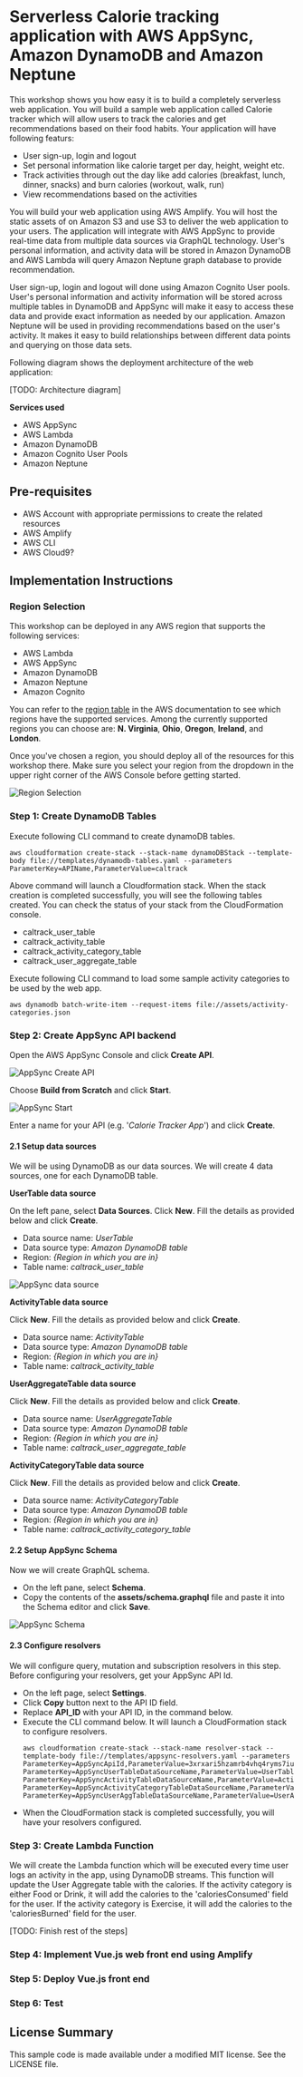 # Serverless Calorie tracking application with AWS AppSync, Amazon DynamoDB and Amazon Neptune
This workshop shows you how easy it is to build a completely serverless web application. You will build a sample web application called Calorie tracker which will allow users to track the calories and get recommendations based on their food habits.
Your application will have following featurs:
- User sign-up, login and logout
- Set personal information like calorie target per day, height, weight etc.
- Track activities through out the day like add calories (breakfast, lunch, dinner, snacks) and burn calories (workout, walk, run)
- View recommendations based on the activities

You will build your web application using AWS Amplify. You will host the static assets of on Amazon S3 and use S3 to deliver the web application to your users. The application will integrate with AWS AppSync to provide real-time data from multiple data sources via GraphQL technology. User's personal information, and activity data will be stored in Amazon DynamoDB and AWS Lambda will query Amazon Neptune graph database to provide recommendation.

User sign-up, login and logout will done using Amazon Cognito User pools. User's personal information and activity information will be stored across multiple tables in DynamoDB and AppSync will make it easy to access these data and provide exact information as needed by our application. Amazon Neptune will be used in providing recommendations based on the user's activity. It makes it easy to build relationships between different data points and querying on those data sets.

Following diagram shows the deployment architecture of the web application:

[TODO: Architecture diagram]

**Services used**
- AWS AppSync
- AWS Lambda
- Amazon DynamoDB
- Amazon Cognito User Pools
- Amazon Neptune

## Pre-requisites

- AWS Account with appropriate permissions to create the related resources
- AWS Amplify
- AWS CLI
- AWS Cloud9?

## Implementation Instructions

### Region Selection
This workshop can be deployed in any AWS region that supports the following services:
- AWS Lambda
- AWS AppSync
- Amazon DynamoDB
- Amazon Neptune
- Amazon Cognito

You can refer to the [region table](https://aws.amazon.com/about-aws/global-infrastructure/regional-product-services/) in the AWS documentation to see which regions have the supported services. Among the currently supported regions you can choose are: **N. Virginia**, **Ohio**, **Oregon**, **Ireland**, and **London**.

Once you've chosen a region, you should deploy all of the resources for this workshop there. Make sure you select your region from the dropdown in the upper right corner of the AWS Console before getting started.

![Region Selection](images/region.jpg)

### Step 1: Create DynamoDB Tables
Execute following CLI command to create dynamoDB tables.
```
aws cloudformation create-stack --stack-name dynamoDBStack --template-body file://templates/dynamodb-tables.yaml --parameters ParameterKey=APIName,ParameterValue=caltrack
```
Above command will launch a Cloudformation stack. When the stack creation is completed successfully, you will see the following tables created. You can check the status of your stack from the CloudFormation console.
- caltrack_user_table
- caltrack_activity_table
- caltrack_activity_category_table
- caltrack_user_aggregate_table

Execute following CLI command to load some sample activity categories to be used by the web app.
```
aws dynamodb batch-write-item --request-items file://assets/activity-categories.json
```

### Step 2: Create AppSync API backend
Open the AWS AppSync Console and click **Create API**.

![AppSync Create API](images/appsync-createapi.jpg)

Choose **Build from Scratch** and click **Start**.

![AppSync Start](images/appsync-start.jpg)

Enter a name for your API (e.g. '*Calorie Tracker App*') and click **Create**.

#### 2.1 Setup data sources
We will be using DynamoDB as our data sources. We will create 4 data sources, one for each DynamoDB table.

**UserTable data source**

On the left pane, select **Data Sources**. Click **New**. Fill the details as provided below and click **Create**.
- Data source name: *UserTable*
- Data source type: *Amazon DynamoDB table*
- Region: *{Region in which you are in}*
- Table name: *caltrack_user_table*

![AppSync data source](images/appsync-ds.jpg)

**ActivityTable data source**

Click **New**. Fill the details as provided below and click **Create**.
- Data source name: *ActivityTable*
- Data source type: *Amazon DynamoDB table*
- Region: *{Region in which you are in}*
- Table name: *caltrack_activity_table*

**UserAggregateTable data source**

Click **New**. Fill the details as provided below and click **Create**.
- Data source name: *UserAggregateTable*
- Data source type: *Amazon DynamoDB table*
- Region: *{Region in which you are in}*
- Table name: *caltrack_user_aggregate_table*

**ActivityCategoryTable data source**

Click **New**. Fill the details as provided below and click **Create**.
- Data source name: *ActivityCategoryTable*
- Data source type: *Amazon DynamoDB table*
- Region: *{Region in which you are in}*
- Table name: *caltrack_activity_category_table*

#### 2.2 Setup AppSync Schema
Now we will create GraphQL schema.
- On the left pane, select **Schema**.
- Copy the contents of the **assets/schema.graphql** file and paste it into the Schema editor and click **Save**.

![AppSync Schema](images/appsync-schema.jpg)

#### 2.3 Configure resolvers
We will configure query, mutation and subscription resolvers in this step. Before configuring your resolvers, get your AppSync API Id.
- On the left page, select **Settings**.
- Click **Copy** button next to the API ID field.
- Replace **API_ID** with your API ID, in the command below.
- Execute the CLI command below. It will launch a CloudFormation stack to configure resolvers.
  ```
  aws cloudformation create-stack --stack-name resolver-stack --template-body file://templates/appsync-resolvers.yaml --parameters ParameterKey=AppSyncApiId,ParameterValue=3xrxari5hzamrb4vhq4ryms7iu ParameterKey=AppSyncUserTableDataSourceName,ParameterValue=UserTable ParameterKey=AppSyncActivityTableDataSourceName,ParameterValue=ActivityTable ParameterKey=AppSyncActivityCategoryTableDataSourceName,ParameterValue=ActivityCategoryTable ParameterKey=AppSyncUserAggTableDataSourceName,ParameterValue=UserAggregateTable
  ```
- When the CloudFormation stack is completed successfully, you will have your resolvers configured.

### Step 3: Create Lambda Function
We will create the Lambda function which will be executed every time user logs an activity in the app, using DynamoDB streams. This function will update the User Aggregate table with the calories. If the activity category is either Food or Drink, it will add the calories to the 'caloriesConsumed' field for the user. If the activity category is Exercise, it will add the calories to the 'caloriesBurned' field for the user.

[TODO: Finish rest of the steps]

### Step 4: Implement Vue.js web front end using Amplify

### Step 5: Deploy Vue.js front end

### Step 6: Test

## License Summary
This sample code is made available under a modified MIT license. See the LICENSE file.
